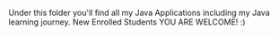 Under this folder you'll find all my Java Applications including my Java learning journey. New Enrolled Students YOU ARE WELCOME! :)
